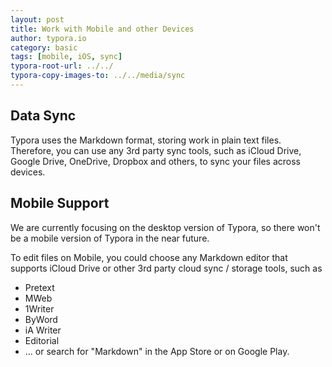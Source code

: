```yaml
---
layout: post
title: Work with Mobile and other Devices
author: typora.io
category: basic
tags: [mobile, iOS, sync]
typora-root-url: ../../
typora-copy-images-to: ../../media/sync
---
```


## Data Sync

Typora uses the Markdown format, storing work in plain text files. Therefore, you can use any 3rd party sync tools, such as iCloud Drive, Google Drive, OneDrive, Dropbox and others, to sync your files across devices.

## Mobile Support

We are currently focusing on the desktop version of Typora, so there won't be a mobile version of Typora in the near future.

To edit files on Mobile, you could choose any Markdown editor that supports iCloud Drive or other 3rd party cloud sync / storage tools, such as

- Pretext
- MWeb
- 1Writer
- ByWord
- iA Writer
- Editorial
- ... or search for "Markdown" in the App Store or on Google Play.
